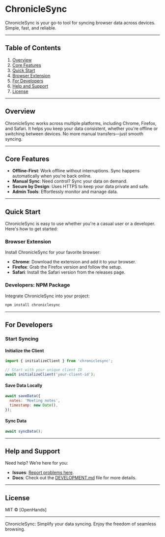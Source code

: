 # ChronicleSync

ChronicleSync is your go-to tool for syncing browser data across devices. Simple, fast, and reliable.

---

## Table of Contents

1. [Overview](#overview)
2. [Core Features](#core-features)
3. [Quick Start](#quick-start)
4. [Browser Extension](#browser-extension)
5. [For Developers](#for-developers)
6. [Help and Support](#help-and-support)
7. [License](#license)

---

## Overview

ChronicleSync works across multiple platforms, including Chrome, Firefox, and Safari. It helps you keep your data consistent, whether you're offline or switching between devices. No more manual transfers—just smooth syncing.

---

## Core Features

- **Offline-First**: Work offline without interruptions. Sync happens automatically when you're back online.
- **Manual Sync**: Need control? Sync your data on demand.
- **Secure by Design**: Uses HTTPS to keep your data private and safe.
- **Admin Tools**: Effortlessly monitor and manage data.

---

## Quick Start

ChronicleSync is easy to use whether you're a casual user or a developer. Here's how to get started:

### Browser Extension

Install ChronicleSync for your favorite browser:
- **Chrome**: Download the extension and add it to your browser.
- **Firefox**: Grab the Firefox version and follow the setup.
- **Safari**: Install the Safari version from the releases page.

### Developers: NPM Package

Integrate ChronicleSync into your project:
```bash
npm install chroniclesync
```

---

## For Developers

### Start Syncing

#### Initialize the Client
```javascript
import { initializeClient } from 'chroniclesync';

// Start with your unique client ID
await initializeClient('your-client-id');
```

#### Save Data Locally
```javascript
await saveData({
  notes: 'Meeting notes',
  timestamp: new Date(),
});
```

#### Sync Data
```javascript
await syncData();
```

---

## Help and Support

Need help? We’re here for you:
- **Issues**: [Report problems here](https://github.com/posix4e/chroniclesync/issues).
- **Docs**: Check out the [DEVELOPMENT.md](pages/DEVELOPMENT.md) file for more details.

---

## License

MIT © [OpenHands]

---

ChronicleSync: Simplify your data syncing. Enjoy the freedom of seamless browsing.

